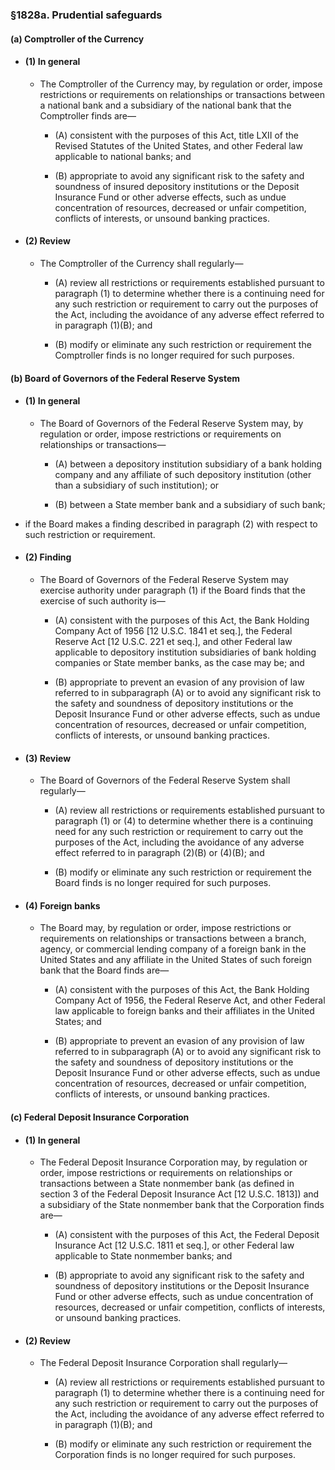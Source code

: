 ### §1828a. Prudential safeguards
#### (a) Comptroller of the Currency
* #### (1) In general
  * The Comptroller of the Currency may, by regulation or order, impose restrictions or requirements on relationships or transactions between a national bank and a subsidiary of the national bank that the Comptroller finds are—

    * (A) consistent with the purposes of this Act, title LXII of the Revised Statutes of the United States, and other Federal law applicable to national banks; and

    * (B) appropriate to avoid any significant risk to the safety and soundness of insured depository institutions or the Deposit Insurance Fund or other adverse effects, such as undue concentration of resources, decreased or unfair competition, conflicts of interests, or unsound banking practices.

* #### (2) Review
  * The Comptroller of the Currency shall regularly—

    * (A) review all restrictions or requirements established pursuant to paragraph (1) to determine whether there is a continuing need for any such restriction or requirement to carry out the purposes of the Act, including the avoidance of any adverse effect referred to in paragraph (1)(B); and

    * (B) modify or eliminate any such restriction or requirement the Comptroller finds is no longer required for such purposes.

#### (b) Board of Governors of the Federal Reserve System
* #### (1) In general
  * The Board of Governors of the Federal Reserve System may, by regulation or order, impose restrictions or requirements on relationships or transactions—

    * (A) between a depository institution subsidiary of a bank holding company and any affiliate of such depository institution (other than a subsidiary of such institution); or

    * (B) between a State member bank and a subsidiary of such bank;


* if the Board makes a finding described in paragraph (2) with respect to such restriction or requirement.

* #### (2) Finding
  * The Board of Governors of the Federal Reserve System may exercise authority under paragraph (1) if the Board finds that the exercise of such authority is—

    * (A) consistent with the purposes of this Act, the Bank Holding Company Act of 1956 [12 U.S.C. 1841 et seq.], the Federal Reserve Act [12 U.S.C. 221 et seq.], and other Federal law applicable to depository institution subsidiaries of bank holding companies or State member banks, as the case may be; and

    * (B) appropriate to prevent an evasion of any provision of law referred to in subparagraph (A) or to avoid any significant risk to the safety and soundness of depository institutions or the Deposit Insurance Fund or other adverse effects, such as undue concentration of resources, decreased or unfair competition, conflicts of interests, or unsound banking practices.

* #### (3) Review
  * The Board of Governors of the Federal Reserve System shall regularly—

    * (A) review all restrictions or requirements established pursuant to paragraph (1) or (4) to determine whether there is a continuing need for any such restriction or requirement to carry out the purposes of the Act, including the avoidance of any adverse effect referred to in paragraph (2)(B) or (4)(B); and

    * (B) modify or eliminate any such restriction or requirement the Board finds is no longer required for such purposes.

* #### (4) Foreign banks
  * The Board may, by regulation or order, impose restrictions or requirements on relationships or transactions between a branch, agency, or commercial lending company of a foreign bank in the United States and any affiliate in the United States of such foreign bank that the Board finds are—

    * (A) consistent with the purposes of this Act, the Bank Holding Company Act of 1956, the Federal Reserve Act, and other Federal law applicable to foreign banks and their affiliates in the United States; and

    * (B) appropriate to prevent an evasion of any provision of law referred to in subparagraph (A) or to avoid any significant risk to the safety and soundness of depository institutions or the Deposit Insurance Fund or other adverse effects, such as undue concentration of resources, decreased or unfair competition, conflicts of interests, or unsound banking practices.

#### (c) Federal Deposit Insurance Corporation
* #### (1) In general
  * The Federal Deposit Insurance Corporation may, by regulation or order, impose restrictions or requirements on relationships or transactions between a State nonmember bank (as defined in section 3 of the Federal Deposit Insurance Act [12 U.S.C. 1813]) and a subsidiary of the State nonmember bank that the Corporation finds are—

    * (A) consistent with the purposes of this Act, the Federal Deposit Insurance Act [12 U.S.C. 1811 et seq.], or other Federal law applicable to State nonmember banks; and

    * (B) appropriate to avoid any significant risk to the safety and soundness of depository institutions or the Deposit Insurance Fund or other adverse effects, such as undue concentration of resources, decreased or unfair competition, conflicts of interests, or unsound banking practices.

* #### (2) Review
  * The Federal Deposit Insurance Corporation shall regularly—

    * (A) review all restrictions or requirements established pursuant to paragraph (1) to determine whether there is a continuing need for any such restriction or requirement to carry out the purposes of the Act, including the avoidance of any adverse effect referred to in paragraph (1)(B); and

    * (B) modify or eliminate any such restriction or requirement the Corporation finds is no longer required for such purposes.